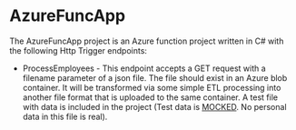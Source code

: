 # AzureFuncApp

The AzureFuncApp project is an Azure function project written in C# with the following Http Trigger endpoints:

* ProcessEmployees - This endpoint accepts a GET request with a filename parameter of a json file.  The file should exist in an Azure blob container.  It will be transformed via some simple ETL processing into another file format that is uploaded to the same container.  A test file with data is included in the project (Test data is [MOCKED](https://mockaroo.com/).  No personal data in this file is real).
